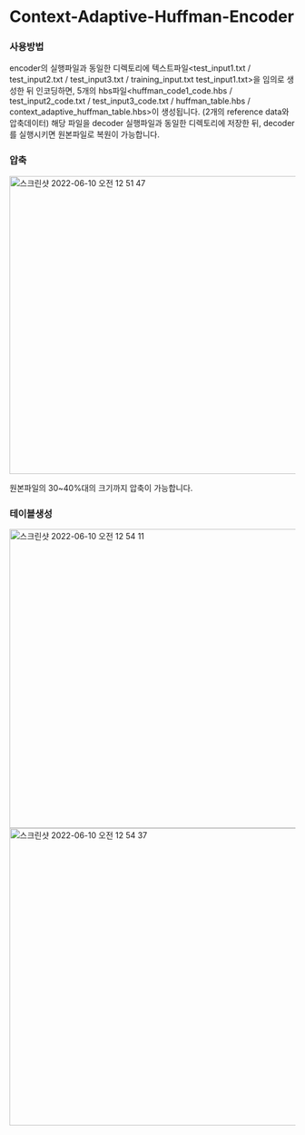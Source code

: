 # Context-Adaptive-Huffman-Encoder

### 사용방법
encoder의 실행파일과 동일한 디렉토리에 텍스트파일<test_input1.txt / test_input2.txt / test_input3.txt / training_input.txt test_input1.txt>을 임의로 생성한 뒤 인코딩하면, 5개의 hbs파일<huffman_code1_code.hbs / test_input2_code.txt / test_input3_code.txt / huffman_table.hbs / context_adaptive_huffman_table.hbs>이 생성됩니다. (2개의 reference data와 압축데이터) 해당 파일을 decoder 실행파일과 동일한 디렉토리에 저장한 뒤, decoder를 실행시키면 원본파일로 복원이 가능합니다.

### 압축
<img width="525" alt="스크린샷 2022-06-10 오전 12 51 47" src="https://user-images.githubusercontent.com/43588644/172890713-9f16c746-cecf-469f-97ac-9311b05173f7.png">

원본파일의 30~40%대의 크기까지 압축이 가능합니다. 

### 테이블생성
<img width="527" alt="스크린샷 2022-06-10 오전 12 54 11" src="https://user-images.githubusercontent.com/43588644/172891185-c12ffd5b-21ed-4739-9247-ec22402f8463.png">
<img width="524" alt="스크린샷 2022-06-10 오전 12 54 37" src="https://user-images.githubusercontent.com/43588644/172891270-00329a19-2c12-43be-85cd-2525c93f4c3e.png">
